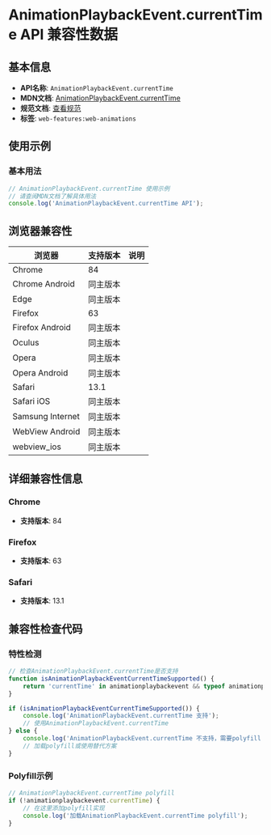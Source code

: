 # AnimationPlaybackEvent.currentTime API 兼容性数据

## 基本信息

- **API名称**: `AnimationPlaybackEvent.currentTime`
- **MDN文档**: [AnimationPlaybackEvent.currentTime](https://developer.mozilla.org/docs/Web/API/AnimationPlaybackEvent/currentTime)
- **规范文档**: [查看规范](https://drafts.csswg.org/web-animations-1/#dom-animationplaybackevent-currenttime)
- **标签**: `web-features:web-animations`

## 使用示例

### 基本用法

```javascript
// AnimationPlaybackEvent.currentTime 使用示例
// 请查阅MDN文档了解具体用法
console.log('AnimationPlaybackEvent.currentTime API');
```

## 浏览器兼容性

| 浏览器 | 支持版本 | 说明 |
|--------|----------|------|
| Chrome | 84 |  |
| Chrome Android | 同主版本 |  |
| Edge | 同主版本 |  |
| Firefox | 63 |  |
| Firefox Android | 同主版本 |  |
| Oculus | 同主版本 |  |
| Opera | 同主版本 |  |
| Opera Android | 同主版本 |  |
| Safari | 13.1 |  |
| Safari iOS | 同主版本 |  |
| Samsung Internet | 同主版本 |  |
| WebView Android | 同主版本 |  |
| webview_ios | 同主版本 |  |

## 详细兼容性信息

### Chrome

- **支持版本**: 84

### Firefox

- **支持版本**: 63

### Safari

- **支持版本**: 13.1

## 兼容性检查代码

### 特性检测

```javascript
// 检查AnimationPlaybackEvent.currentTime是否支持
function isAnimationPlaybackEventCurrentTimeSupported() {
    return 'currentTime' in animationplaybackevent && typeof animationplaybackevent.currentTime === 'function';
}

if (isAnimationPlaybackEventCurrentTimeSupported()) {
    console.log('AnimationPlaybackEvent.currentTime 支持');
    // 使用AnimationPlaybackEvent.currentTime
} else {
    console.log('AnimationPlaybackEvent.currentTime 不支持，需要polyfill');
    // 加载polyfill或使用替代方案
}
```

### Polyfill示例

```javascript
// AnimationPlaybackEvent.currentTime polyfill
if (!animationplaybackevent.currentTime) {
    // 在这里添加polyfill实现
    console.log('加载AnimationPlaybackEvent.currentTime polyfill');
}
```

